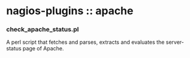 nagios-plugins :: apache
==============

### check_apache_status.pl

A perl script that fetches and parses, extracts and evaluates the server-status page of Apache.